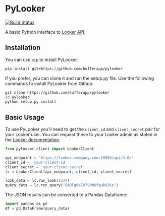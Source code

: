 # PyLooker

[![Build Status](https://travis-ci.org/bufferapp/pylooker.svg?branch=master)](https://travis-ci.org/bufferapp/pylooker)

A basic Python interface to [Looker API][looker-api].

## Installation

You can use `pip` to install PyLooker.

```bash
pip install git+https://github.com/bufferapp/pylooker
```

If you prefer, you can clone it and run the setup.py file. Use the following
commands to install PyLooker from Github:

```bash
git clone https://github.com/bufferapp/pylooker
cd pylooker
python setup.py install
```

## Basic Usage

To use PyLooker you'll need to get the `client_id` and `client_secret` pair for
your Looker user. You can request these to your Looker admin as stated in the
[Looker documentation][docs].

```python
from pylooker.client import LookerClient

api_endpoint = 'https://looker.company.com:19999/api/3.0/'
client_id = 'your-client-id'
client_secret = 'your-client-secret'
lc = LookerClient(api_endpoint, client_id, client_secret)

look_data = lc.run_look(1234)
query_data = lc.run_query('5A0lg9e7U7SNN8fquk0JKz')
```

The JSON results can be converted to a Pandas Dataframe:

```python
import pandas as pd
df = pd.DataFrame(query_data)
```

[looker-api]: https://looker.com/docs/reference/api-and-integration
[docs]: https://looker.com/docs/reference/api-and-integration/api-auth
